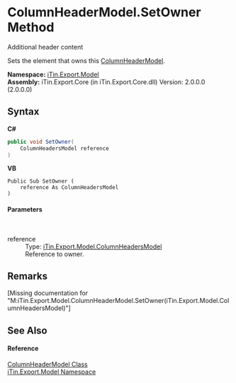 # ColumnHeaderModel.SetOwner Method 
Additional header content 

Sets the element that owns this <a href="T_iTin_Export_Model_ColumnHeaderModel">ColumnHeaderModel</a>.

**Namespace:**&nbsp;<a href="N_iTin_Export_Model">iTin.Export.Model</a><br />**Assembly:**&nbsp;iTin.Export.Core (in iTin.Export.Core.dll) Version: 2.0.0.0 (2.0.0.0)

## Syntax

**C#**<br />
``` C#
public void SetOwner(
	ColumnHeadersModel reference
)
```

**VB**<br />
``` VB
Public Sub SetOwner ( 
	reference As ColumnHeadersModel
)
```


#### Parameters
&nbsp;<dl><dt>reference</dt><dd>Type: <a href="T_iTin_Export_Model_ColumnHeadersModel">iTin.Export.Model.ColumnHeadersModel</a><br />Reference to owner.</dd></dl>

## Remarks
\[Missing <remarks> documentation for "M:iTin.Export.Model.ColumnHeaderModel.SetOwner(iTin.Export.Model.ColumnHeadersModel)"\]

## See Also


#### Reference
<a href="T_iTin_Export_Model_ColumnHeaderModel">ColumnHeaderModel Class</a><br /><a href="N_iTin_Export_Model">iTin.Export.Model Namespace</a><br />